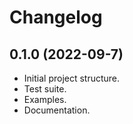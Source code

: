 Changelog
===================================


0.1.0 (2022-09-7)
-------------------

- Initial project structure.
- Test suite.
- Examples.
- Documentation.
